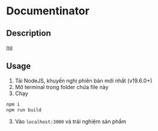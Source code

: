 # Documentinator

## Description
[no](views/dashboard.ejs)

## Usage
1. Tải NodeJS, khuyến nghị phiên bản mới nhất (v19.6.0+)
1. Mở terminal trong folder chứa file này
2. Chạy
```bat
npm i
npm run build
```
3. Vào `localhost:3000` và trải nghiệm sản phẩm